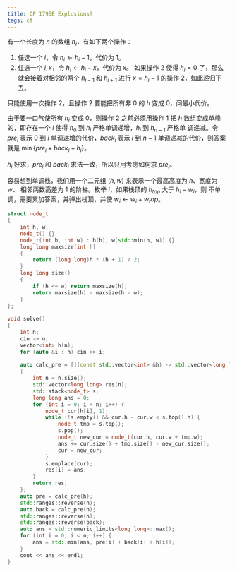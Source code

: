 ```yaml
---
title: CF 1795E Explosions?
tags: cf
---
```


有一个长度为 $n$ 的数组 $h_i$，有如下两个操作：

1. 任选一个 $i$，令 $h_i \gets h_i - 1$，代价为 $1$。
2. 任选一个 $i, x$，令 $h_i \gets h_i - x$，代价为 $x$。 如果操作 2 使得 
$h_i = 0$ 了，那么就会接着对相邻的两个 $h_{i-1}$ 和 $h_{i+1}$ 进行 
$x = h_i - 1$ 的操作 2，如此递归下去。

只能使用一次操作 2，且操作 2 要能把所有非 0 的 $h$ 变成 0，问最小代价。

由于要一口气使所有 $h_i$ 变成 0，则操作 2 之前必须用操作 1 把 $h$ 数组变成单峰
的，即存在一个 $i$ 使得 $h_0$ 到 $h_i$ 严格单调递增，$h_i$ 到 $h_{n-1}$ 严格单
调递减。令 $pre_i$ 表示 $0$ 到 $i$ 单调递增的代价，$back_i$ 表示 $i$ 到 $n-1$ 
单调递减的代价，则答案就是 $\min\{pre_i + back_i + h_i\}$。

$h_i$ 好求，$pre_i$ 和 $back_i$ 求法一致，所以只用考虑如何求 $pre_i$。

容易想到单调栈，我们用一个二元组 $(h, w)$ 来表示一个最高高度为 $h$、宽度为 $w$、
相邻两数高差为 $1$ 的阶梯。枚举 $i$，如果栈顶的 $h_{top}$ 大于 $h_i - w_i$，则
不单调，需要累加答案，并弹出栈顶，并使 $w_i \gets w_i + w_top$。

```cpp
struct node_t
{
    int h, w;
    node_t() {}
    node_t(int h, int w) : h(h), w(std::min(h, w)) {}
    long long maxsize(int h)
    {
        return (long long)h * (h + 1) / 2;
    }
    long long size()
    {
        if (h <= w) return maxsize(h);
        return maxsize(h) - maxsize(h - w);
    }
};
 
void solve()
{
    int n;
    cin >> n;
    vector<int> h(n);
    for (auto &i : h) cin >> i;
 
    auto calc_pre = [](const std::vector<int> &h) -> std::vector<long long>
    {
        int n = h.size();
        std::vector<long long> res(n);
        std::stack<node_t> s;
        long long ans = 0;
        for (int i = 0; i < n; i++) {
            node_t cur(h[i], 1);
            while (!s.empty() && cur.h - cur.w < s.top().h) {
                node_t tmp = s.top();
                s.pop();
                node_t new_cur = node_t(cur.h, cur.w + tmp.w);
                ans += cur.size() + tmp.size() - new_cur.size();
                cur = new_cur;
            }
            s.emplace(cur);
            res[i] = ans;
        }
        return res;
    };
    auto pre = calc_pre(h);
    std::ranges::reverse(h);
    auto back = calc_pre(h);
    std::ranges::reverse(h);
    std::ranges::reverse(back);
    auto ans = std::numeric_limits<long long>::max();
    for (int i = 0; i < n; i++) {
        ans = std::min(ans, pre[i] + back[i] + h[i]);
    }
    cout << ans << endl;
}
```

